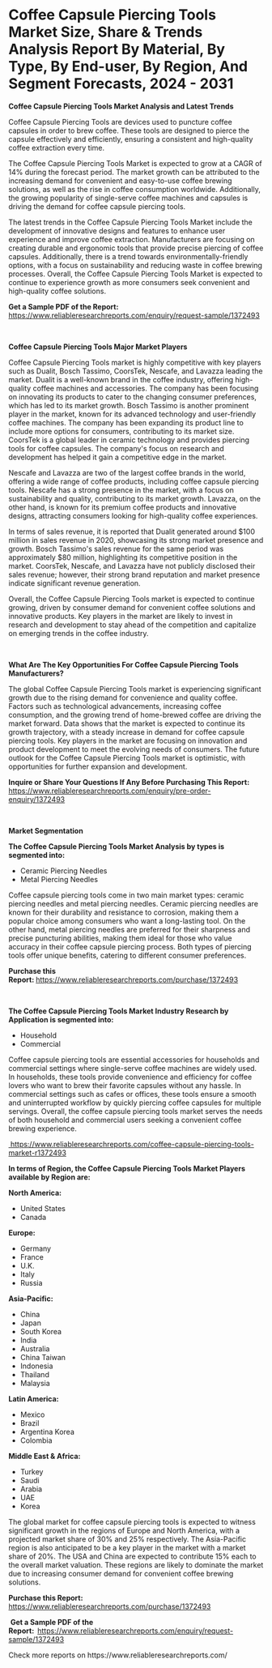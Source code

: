 <p><h1>Coffee Capsule Piercing Tools Market Size, Share & Trends Analysis Report By Material, By Type, By End-user, By Region, And Segment Forecasts, 2024 - 2031</h1></p><p><strong>Coffee Capsule Piercing Tools Market Analysis and Latest Trends</strong></p>
<p><p>Coffee Capsule Piercing Tools are devices used to puncture coffee capsules in order to brew coffee. These tools are designed to pierce the capsule effectively and efficiently, ensuring a consistent and high-quality coffee extraction every time.</p><p>The Coffee Capsule Piercing Tools Market is expected to grow at a CAGR of 14% during the forecast period. The market growth can be attributed to the increasing demand for convenient and easy-to-use coffee brewing solutions, as well as the rise in coffee consumption worldwide. Additionally, the growing popularity of single-serve coffee machines and capsules is driving the demand for coffee capsule piercing tools.</p><p>The latest trends in the Coffee Capsule Piercing Tools Market include the development of innovative designs and features to enhance user experience and improve coffee extraction. Manufacturers are focusing on creating durable and ergonomic tools that provide precise piercing of coffee capsules. Additionally, there is a trend towards environmentally-friendly options, with a focus on sustainability and reducing waste in coffee brewing processes. Overall, the Coffee Capsule Piercing Tools Market is expected to continue to experience growth as more consumers seek convenient and high-quality coffee solutions.</p></p>
<p><strong>Get a Sample PDF of the Report:&nbsp;</strong> <a href="https://www.reliableresearchreports.com/enquiry/request-sample/1372493">https://www.reliableresearchreports.com/enquiry/request-sample/1372493</a></p>
<p>&nbsp;</p>
<p><strong>Coffee Capsule Piercing Tools Major Market Players</strong></p>
<p><p>Coffee Capsule Piercing Tools market is highly competitive with key players such as Dualit, Bosch Tassimo, CoorsTek, Nescafe, and Lavazza leading the market. Dualit is a well-known brand in the coffee industry, offering high-quality coffee machines and accessories. The company has been focusing on innovating its products to cater to the changing consumer preferences, which has led to its market growth. Bosch Tassimo is another prominent player in the market, known for its advanced technology and user-friendly coffee machines. The company has been expanding its product line to include more options for consumers, contributing to its market size. CoorsTek is a global leader in ceramic technology and provides piercing tools for coffee capsules. The company's focus on research and development has helped it gain a competitive edge in the market.</p><p>Nescafe and Lavazza are two of the largest coffee brands in the world, offering a wide range of coffee products, including coffee capsule piercing tools. Nescafe has a strong presence in the market, with a focus on sustainability and quality, contributing to its market growth. Lavazza, on the other hand, is known for its premium coffee products and innovative designs, attracting consumers looking for high-quality coffee experiences.</p><p>In terms of sales revenue, it is reported that Dualit generated around $100 million in sales revenue in 2020, showcasing its strong market presence and growth. Bosch Tassimo's sales revenue for the same period was approximately $80 million, highlighting its competitive position in the market. CoorsTek, Nescafe, and Lavazza have not publicly disclosed their sales revenue; however, their strong brand reputation and market presence indicate significant revenue generation.</p><p>Overall, the Coffee Capsule Piercing Tools market is expected to continue growing, driven by consumer demand for convenient coffee solutions and innovative products. Key players in the market are likely to invest in research and development to stay ahead of the competition and capitalize on emerging trends in the coffee industry.</p></p>
<p>&nbsp;</p>
<p><strong>What Are The Key Opportunities For Coffee Capsule Piercing Tools Manufacturers?</strong></p>
<p><p>The global Coffee Capsule Piercing Tools market is experiencing significant growth due to the rising demand for convenience and quality coffee. Factors such as technological advancements, increasing coffee consumption, and the growing trend of home-brewed coffee are driving the market forward. Data shows that the market is expected to continue its growth trajectory, with a steady increase in demand for coffee capsule piercing tools. Key players in the market are focusing on innovation and product development to meet the evolving needs of consumers. The future outlook for the Coffee Capsule Piercing Tools market is optimistic, with opportunities for further expansion and development.</p></p>
<p><strong>Inquire or Share Your Questions If Any Before Purchasing This Report:</strong> <a href="https://www.reliableresearchreports.com/enquiry/pre-order-enquiry/1372493">https://www.reliableresearchreports.com/enquiry/pre-order-enquiry/1372493</a></p>
<p>&nbsp;</p>
<p><strong>Market Segmentation</strong></p>
<p><strong>The Coffee Capsule Piercing Tools Market Analysis by types is segmented into:</strong></p>
<p><ul><li>Ceramic Piercing Needles</li><li>Metal Piercing Needles</li></ul></p>
<p><p>Coffee capsule piercing tools come in two main market types: ceramic piercing needles and metal piercing needles. Ceramic piercing needles are known for their durability and resistance to corrosion, making them a popular choice among consumers who want a long-lasting tool. On the other hand, metal piercing needles are preferred for their sharpness and precise puncturing abilities, making them ideal for those who value accuracy in their coffee capsule piercing process. Both types of piercing tools offer unique benefits, catering to different consumer preferences.</p></p>
<p><strong>Purchase this Report:&nbsp;</strong><a href="https://www.reliableresearchreports.com/purchase/1372493">https://www.reliableresearchreports.com/purchase/1372493</a></p>
<p>&nbsp;</p>
<p><strong>The Coffee Capsule Piercing Tools Market Industry Research by Application is segmented into:</strong></p>
<p><ul><li>Household</li><li>Commercial</li></ul></p>
<p><p>Coffee capsule piercing tools are essential accessories for households and commercial settings where single-serve coffee machines are widely used. In households, these tools provide convenience and efficiency for coffee lovers who want to brew their favorite capsules without any hassle. In commercial settings such as cafes or offices, these tools ensure a smooth and uninterrupted workflow by quickly piercing coffee capsules for multiple servings. Overall, the coffee capsule piercing tools market serves the needs of both household and commercial users seeking a convenient coffee brewing experience.</p></p>
<p><a href="https://www.reliableresearchreports.com/coffee-capsule-piercing-tools-market-r1372493">&nbsp;https://www.reliableresearchreports.com/coffee-capsule-piercing-tools-market-r1372493</a></p>
<p><strong>In terms of Region, the Coffee Capsule Piercing Tools Market Players available by Region are:</strong></p>
<p>
    <p> <strong> North America: </strong>
        <ul>
            <li>United States</li>
            <li>Canada</li>
        </ul>
        </p> 
    <p> <strong> Europe: </strong>
        <ul>
            <li>Germany</li>
            <li>France</li>
            <li>U.K.</li>
            <li>Italy</li>
            <li>Russia</li>
        </ul>
        </p> 
    <p> <strong> Asia-Pacific: </strong>
        <ul>
            <li>China</li>
            <li>Japan</li>
            <li>South Korea</li>
            <li>India</li>
            <li>Australia</li>
            <li>China Taiwan</li>
            <li>Indonesia</li>
            <li>Thailand</li>
            <li>Malaysia</li>
        </ul>
        </p> 
    <p> <strong> Latin America: </strong>
        <ul>
            <li>Mexico</li>
            <li>Brazil</li>
            <li>Argentina Korea</li>
            <li>Colombia</li>
        </ul>
        </p> 
    <p> <strong> Middle East & Africa: </strong>
        <ul>
            <li>Turkey</li>
            <li>Saudi</li>
            <li>Arabia</li>
            <li>UAE</li>
            <li>Korea</li>
        </ul>
    </p>
    </p>
<p><p>The global market for coffee capsule piercing tools is expected to witness significant growth in the regions of Europe and North America, with a projected market share of 30% and 25% respectively. The Asia-Pacific region is also anticipated to be a key player in the market with a market share of 20%. The USA and China are expected to contribute 15% each to the overall market valuation. These regions are likely to dominate the market due to increasing consumer demand for convenient coffee brewing solutions.</p></p>
<p><strong>Purchase this Report: </strong><a href="https://www.reliableresearchreports.com/purchase/1372493">https://www.reliableresearchreports.com/purchase/1372493</a></p>
<p>&nbsp;<strong>Get a Sample PDF of the Report:&nbsp;&nbsp;</strong><a href="https://www.reliableresearchreports.com/enquiry/request-sample/1372493">https://www.reliableresearchreports.com/enquiry/request-sample/1372493</a></p>
<p><strong></strong></p>
<p>Check more reports on https://www.reliableresearchreports.com/</p>